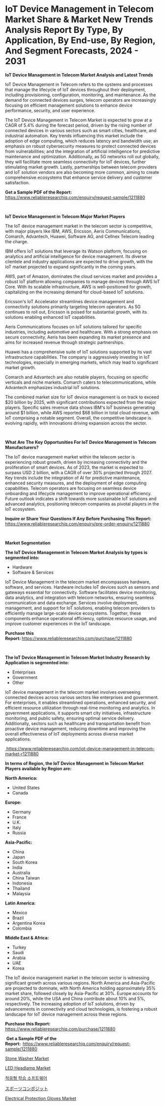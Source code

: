 <p><h1>IoT Device Management in Telecom Market Share & Market New Trends Analysis Report By Type, By Application, By End-use, By Region, And Segment Forecasts, 2024 - 2031</h1></p><p><strong>IoT Device Management in Telecom Market Analysis and Latest Trends</strong></p>
<p><p>IoT Device Management in Telecom refers to the systems and processes that manage the lifecycle of IoT devices throughout their deployment, including provisioning, configuration, monitoring, and maintenance. As the demand for connected devices surges, telecom operators are increasingly focusing on efficient management solutions to enhance device performance, security, and user experience.</p><p>The IoT Device Management in Telecom Market is expected to grow at a CAGR of 5.4% during the forecast period, driven by the rising number of connected devices in various sectors such as smart cities, healthcare, and industrial automation. Key trends influencing this market include the adoption of edge computing, which reduces latency and bandwidth use; an emphasis on robust cybersecurity measures to protect connected devices from vulnerabilities; and the integration of artificial intelligence for predictive maintenance and optimization. Additionally, as 5G networks roll out globally, they will facilitate more seamless connectivity for IoT devices, further stimulating market growth. Lastly, partnerships between telecom providers and IoT solution vendors are also becoming more common, aiming to create comprehensive ecosystems that enhance service delivery and customer satisfaction.</p></p>
<p><strong>Get a Sample PDF of the Report:&nbsp;</strong> <a href="https://www.reliableresearchiq.com/enquiry/request-sample/1211880?utm_campaign=1102&utm_medium=2&utm_source=Github&utm_content=ia&utm_term=06102024&utm_id=iot-device-management-in-telecom">https://www.reliableresearchiq.com/enquiry/request-sample/1211880</a></p>
<p>&nbsp;</p>
<p><strong>IoT Device Management in Telecom Major Market Players</strong></p>
<p><p>The IoT device management market in the telecom sector is competitive, with major players like IBM, AWS, Ericsson, Aeris Communications, Comarch, Advantech, Huawei, Software AG, and Cellnex Telecom leading the charge.</p><p>IBM offers IoT solutions that leverage its Watson platform, focusing on analytics and artificial intelligence for device management. Its diverse clientele and industry applications are expected to drive growth, with the IoT market projected to expand significantly in the coming years.</p><p>AWS, part of Amazon, dominates the cloud services market and provides a robust IoT platform allowing companies to manage devices through AWS IoT Core. With its scalable infrastructure, AWS is well-positioned for growth, capitalizing on the increasing demand for cloud-based IoT solutions.</p><p>Ericsson's IoT Accelerator streamlines device management and connectivity solutions primarily targeting telecom operators. As 5G continues to roll out, Ericsson is poised for substantial growth, with its solutions enabling enhanced IoT capabilities.</p><p>Aeris Communications focuses on IoT solutions tailored for specific industries, including automotive and healthcare. With a strong emphasis on secure connectivity, Aeris has been expanding its market presence and aims for increased revenue through strategic partnerships.</p><p>Huawei has a comprehensive suite of IoT solutions supported by its vast infrastructure capabilities. The company is aggressively investing in IoT technologies, especially in emerging markets, which may lead to significant market growth.</p><p>Comarch and Advantech are also notable players, focusing on specific verticals and niche markets. Comarch caters to telecommunications, while Advantech emphasizes industrial IoT solutions.</p><p>The combined market size for IoT device management is on track to exceed $20 billion by 2025, with significant contributions expected from the major players. Specific sales revenue data shows IBM's IoT business generating around $1 billion, while AWS reported $68 billion in total cloud revenue, with IoT comprising a notable segment. Overall, the competitive landscape is evolving rapidly, with innovations driving expansion across the sector.</p></p>
<p>&nbsp;</p>
<p><strong>What Are The Key Opportunities For IoT Device Management in Telecom Manufacturers?</strong></p>
<p><p>The IoT device management market within the telecom sector is experiencing robust growth, driven by increasing connectivity and the proliferation of smart devices. As of 2023, the market is expected to surpass USD 2 billion, with a CAGR of over 30% projected through 2027. Key trends include the integration of AI for predictive maintenance, enhanced security measures, and the deployment of edge computing capabilities. Telecom operators are focusing on seamless device onboarding and lifecycle management to improve operational efficiency. Future outlook indicates a shift towards more sustainable IoT solutions and advanced analytics, positioning telecom companies as pivotal players in the IoT ecosystem.</p></p>
<p><strong>Inquire or Share Your Questions If Any Before Purchasing This Report:</strong> <a href="https://www.reliableresearchiq.com/enquiry/pre-order-enquiry/1211880?utm_campaign=1102&utm_medium=2&utm_source=Github&utm_content=ia&utm_term=06102024&utm_id=iot-device-management-in-telecom">https://www.reliableresearchiq.com/enquiry/pre-order-enquiry/1211880</a></p>
<p>&nbsp;</p>
<p><strong>Market Segmentation</strong></p>
<p><strong>The IoT Device Management in Telecom Market Analysis by types is segmented into:</strong></p>
<p><ul><li>Hardware</li><li>Software & Services</li></ul></p>
<p><p>IoT Device Management in the telecom market encompasses hardware, software, and services. Hardware includes IoT devices such as sensors and gateways essential for connectivity. Software facilitates device monitoring, data analytics, and integration with telecom networks, ensuring seamless communication and data exchange. Services involve deployment, management, and support for IoT solutions, enabling telecom providers to efficiently manage large-scale device ecosystems. Together, these components enhance operational efficiency, optimize resource usage, and improve customer experiences in the IoT landscape.</p></p>
<p><strong>Purchase this Report:&nbsp;</strong><a href="https://www.reliableresearchiq.com/purchase/1211880?utm_campaign=1102&utm_medium=2&utm_source=Github&utm_content=ia&utm_term=06102024&utm_id=iot-device-management-in-telecom">https://www.reliableresearchiq.com/purchase/1211880</a></p>
<p>&nbsp;</p>
<p><strong>The IoT Device Management in Telecom Market Industry Research by Application is segmented into:</strong></p>
<p><ul><li>Enterprises</li><li>Government</li><li>Other</li></ul></p>
<p><p>IoT device management in the telecom market involves overseeing connected devices across various sectors like enterprises and government. For enterprises, it enables streamlined operations, enhanced security, and efficient resource utilization through real-time monitoring and analytics. In government applications, it supports smart city initiatives, infrastructure monitoring, and public safety, ensuring optimal service delivery. Additionally, sectors such as healthcare and transportation benefit from proactive device management, reducing downtime and improving the overall effectiveness of IoT deployments across diverse market applications.</p></p>
<p><a href="https://www.reliableresearchiq.com/iot-device-management-in-telecom-market-r1211880?utm_campaign=1102&utm_medium=2&utm_source=Github&utm_content=ia&utm_term=06102024&utm_id=iot-device-management-in-telecom">&nbsp;https://www.reliableresearchiq.com/iot-device-management-in-telecom-market-r1211880</a></p>
<p><strong>In terms of Region, the IoT Device Management in Telecom Market Players available by Region are:</strong></p>
<p>
    <p> <strong> North America: </strong>
        <ul>
            <li>United States</li>
            <li>Canada</li>
        </ul>
        </p> 
    <p> <strong> Europe: </strong>
        <ul>
            <li>Germany</li>
            <li>France</li>
            <li>U.K.</li>
            <li>Italy</li>
            <li>Russia</li>
        </ul>
        </p> 
    <p> <strong> Asia-Pacific: </strong>
        <ul>
            <li>China</li>
            <li>Japan</li>
            <li>South Korea</li>
            <li>India</li>
            <li>Australia</li>
            <li>China Taiwan</li>
            <li>Indonesia</li>
            <li>Thailand</li>
            <li>Malaysia</li>
        </ul>
        </p> 
    <p> <strong> Latin America: </strong>
        <ul>
            <li>Mexico</li>
            <li>Brazil</li>
            <li>Argentina Korea</li>
            <li>Colombia</li>
        </ul>
        </p> 
    <p> <strong> Middle East & Africa: </strong>
        <ul>
            <li>Turkey</li>
            <li>Saudi</li>
            <li>Arabia</li>
            <li>UAE</li>
            <li>Korea</li>
        </ul>
    </p>
    </p>
<p><p>The IoT device management market in the telecom sector is witnessing significant growth across various regions. North America and Asia-Pacific are projected to dominate, with North America holding approximately 35% market share, followed closely by Asia-Pacific at 30%. Europe accounts for around 20%, while the USA and China contribute about 10% and 5%, respectively. The increasing adoption of IoT solutions, driven by advancements in connectivity and cloud technologies, is fostering a robust landscape for IoT device management across these regions.</p></p>
<p><strong>Purchase this Report: </strong><a href="https://www.reliableresearchiq.com/purchase/1211880?utm_campaign=1102&utm_medium=2&utm_source=Github&utm_content=ia&utm_term=06102024&utm_id=iot-device-management-in-telecom">https://www.reliableresearchiq.com/purchase/1211880</a></p>
<p>&nbsp;<strong>Get a Sample PDF of the Report:&nbsp;&nbsp;</strong><a href="https://www.reliableresearchiq.com/enquiry/request-sample/1211880?utm_campaign=1102&utm_medium=2&utm_source=Github&utm_content=ia&utm_term=06102024&utm_id=iot-device-management-in-telecom">https://www.reliableresearchiq.com/enquiry/request-sample/1211880</a></p>
<p><strong></strong></p>
<p><p><a href="https://www.linkedin.com/pulse/stone-washer-industry-forecast-market-shifts-strategic-q06ie?utm_campaign=1102&utm_medium=2&utm_source=Github&utm_content=ia&utm_term=06102024&utm_id=iot-device-management-in-telecom">Stone Washer Market</a></p><p><a href="https://issuu.com/reportprime-2/docs/led-headlamp-market-size-2030.pptx_9e250d1e7576b3?utm_campaign=1102&utm_medium=2&utm_source=Github&utm_content=ia&utm_term=06102024&utm_id=iot-device-management-in-telecom">LED Headlamp Market</a></p><p><a href="https://github.com/laholand/Market-Research-Report-List-6/blob/main/708764116899.md?utm_campaign=1102&utm_medium=2&utm_source=Github&utm_content=ia&utm_term=06102024&utm_id=iot-device-management-in-telecom">적응형 학습 소프트웨어</a></p><p><a href="https://github.com/mohamedbakry57/Market-Research-Report-List-6/blob/main/556212116887.md?utm_campaign=1102&utm_medium=2&utm_source=Github&utm_content=ia&utm_term=06102024&utm_id=iot-device-management-in-telecom">スポーツコンポジット</a></p><p><a href="https://www.linkedin.com/pulse/electrical-protection-gloves-market-size-share-competitive-landscape-sk2lc?utm_campaign=1102&utm_medium=2&utm_source=Github&utm_content=ia&utm_term=06102024&utm_id=iot-device-management-in-telecom">Electrical Protection Gloves Market</a></p></p>